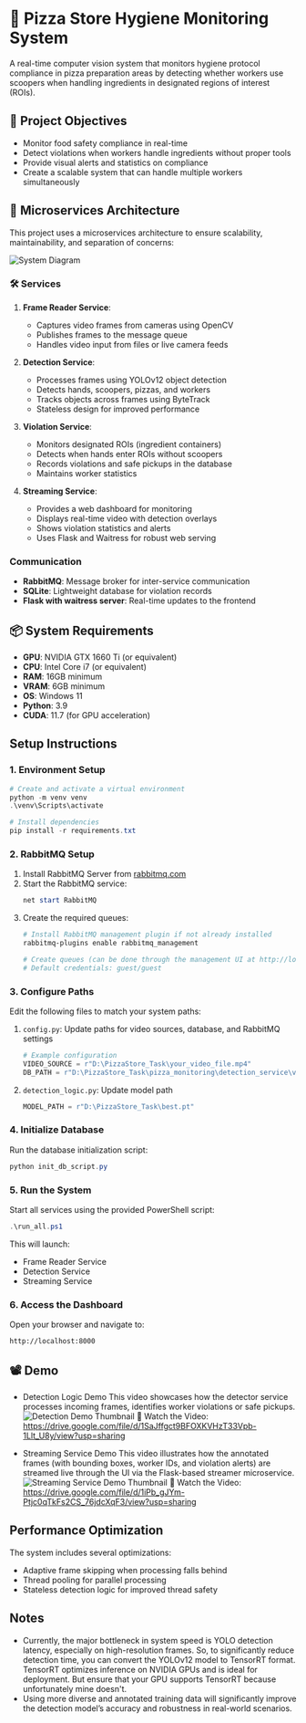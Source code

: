 # 🍕 Pizza Store Hygiene Monitoring System

A real-time computer vision system that monitors hygiene protocol compliance in pizza preparation areas by detecting whether workers use scoopers when handling ingredients in designated regions of interest (ROIs).

## 🎯 Project Objectives

- Monitor food safety compliance in real-time
- Detect violations when workers handle ingredients without proper tools
- Provide visual alerts and statistics on compliance
- Create a scalable system that can handle multiple workers simultaneously

## 🧱 Microservices Architecture

This project uses a microservices architecture to ensure scalability, maintainability, and separation of concerns:

![System Diagram]([assets/images/Block_Diagram.png](https://github.com/amira-medhat/Pizza-Store-Hygiene-Monitoring-System/blob/3db39d0a5360a09b40cb4d69991a59f6d213ea88/assests/images/Block_Diagram.png))

### 🛠 Services

1. **Frame Reader Service**: 
   - Captures video frames from cameras using OpenCV
   - Publishes frames to the message queue
   - Handles video input from files or live camera feeds

2. **Detection Service**: 
   - Processes frames using YOLOv12 object detection
   - Detects hands, scoopers, pizzas, and workers
   - Tracks objects across frames using ByteTrack
   - Stateless design for improved performance

3. **Violation Service**: 
   - Monitors designated ROIs (ingredient containers)
   - Detects when hands enter ROIs without scoopers
   - Records violations and safe pickups in the database
   - Maintains worker statistics

4. **Streaming Service**: 
   - Provides a web dashboard for monitoring
   - Displays real-time video with detection overlays
   - Shows violation statistics and alerts
   - Uses Flask and Waitress for robust web serving

### Communication

- **RabbitMQ**: Message broker for inter-service communication
- **SQLite**: Lightweight database for violation records
- **Flask with waitress server**: Real-time updates to the frontend

## 📦 System Requirements

- **GPU**: NVIDIA GTX 1660 Ti (or equivalent)
- **CPU**: Intel Core i7 (or equivalent)
- **RAM**: 16GB minimum
- **VRAM**: 6GB minimum
- **OS**: Windows 11
- **Python**: 3.9
- **CUDA**: 11.7 (for GPU acceleration)

## Setup Instructions

### 1. Environment Setup

```powershell
# Create and activate a virtual environment
python -m venv venv
.\venv\Scripts\activate

# Install dependencies
pip install -r requirements.txt
```

### 2. RabbitMQ Setup

1. Install RabbitMQ Server from [rabbitmq.com](https://www.rabbitmq.com/download.html)
2. Start the RabbitMQ service:
   ```powershell
   net start RabbitMQ
   ```
3. Create the required queues:
   ```powershell
   # Install RabbitMQ management plugin if not already installed
   rabbitmq-plugins enable rabbitmq_management

   # Create queues (can be done through the management UI at http://localhost:15672)
   # Default credentials: guest/guest
   ```

### 3. Configure Paths

Edit the following files to match your system paths:

1. `config.py`: Update paths for video sources, database, and RabbitMQ settings
   ```python
   # Example configuration
   VIDEO_SOURCE = r"D:\PizzaStore_Task\your_video_file.mp4"
   DB_PATH = r"D:\PizzaStore_Task\pizza_monitoring\detection_service\violations.db"
   ```

2. `detection_logic.py`: Update model path
   ```python
   MODEL_PATH = r"D:\PizzaStore_Task\best.pt"
   ```

### 4. Initialize Database

Run the database initialization script:
```powershell
python init_db_script.py
```

### 5. Run the System

Start all services using the provided PowerShell script:
```powershell
.\run_all.ps1
```

This will launch:
- Frame Reader Service
- Detection Service
- Streaming Service

### 6. Access the Dashboard

Open your browser and navigate to:
```
http://localhost:8000
```

## 📽️ Demo

- Detection Logic Demo
This video showcases how the detector service processes incoming frames, identifies worker violations or safe pickups.
![Detection Demo Thumbnail](assets/images/detection_thumbnail.png)
🔗 Watch the Video: https://drive.google.com/file/d/1SaJffgct9BFOXKVHzT33Vpb-1Llt_U8y/view?usp=sharing

- Streaming Service Demo
This video illustrates how the annotated frames (with bounding boxes, worker IDs, and violation alerts) are streamed live through the UI via the Flask-based streamer microservice.
![Streaming Service Demo Thumbnail](assets/images/Streaming_thumbnail.png)
🔗 Watch the Video: https://drive.google.com/file/d/1iPb_gJYm-Ptjc0qTkFs2CS_76jdcXqF3/view?usp=sharing

## Performance Optimization

The system includes several optimizations:
- Adaptive frame skipping when processing falls behind
- Thread pooling for parallel processing
- Stateless detection logic for improved thread safety

## Notes

- Currently, the major bottleneck in system speed is YOLO detection latency, especially on high-resolution frames. So, to significantly reduce detection time, you can convert the YOLOv12 model to TensorRT format. TensorRT optimizes inference on NVIDIA GPUs and is ideal for deployment. But ensure that your GPU supports TensorRT because unfortunately mine doesn't.
- Using more diverse and annotated training data will significantly improve the detection model’s accuracy and robustness in real-world scenarios.
